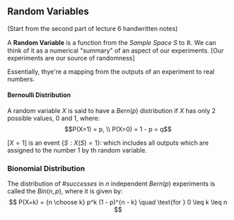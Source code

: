 ## Random Variables
(Start from the second part of lecture 6 handwritten notes)

A **Random Variable** is a function from the _Sample Space_ $S$ to $\mathbb{R}$.
We can think of it as a numerical "summary" of an aspect of our experiments. 
[Our experiments are our source of randomness]

Essentially, thye're a mapping from the outputs of an experiment to real numbers.

#### Bernoulli Distribution
A random variable $X$ is said to have a $Bern(p)$ distribution if $X$ has only $2$ possible values, $0$ and $1$, where:
$$P(X=1) = p, \\  P(X=0) = 1 - p = q$$

$[X=1]$ is an event $\{S : X(S) = 1 \}$: which includes all outputs which are assigned to the number $1$ by th random variable.

### Bionomial Distribution
The distribution of $\#successes$ in $n$ independent $Bern(p)$ experiments is called the $Bin(n, p)$, where it is given by:
$$
P(X=k) = {n \choose k} p^k (1 - p)^{n - k} \quad \text{for } 0 \leq k \leq n
$$